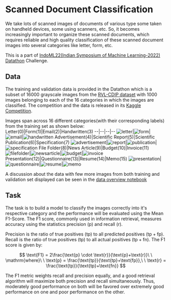 # Scanned Document Classification
We take lots of scanned images of documents of various type some taken on handheld devices, some using scanners, etc. So, it becomes increasingly important to organize these scanned documents, which requires reliable and high quality classification of these scanned document images into several categories like letter, form, etc.

This is a part of [IndoML22(Indian Symposium of Machine Learning-2022)](https://indoml.in/) [Datathon](https://sites.google.com/view/datathonindoml/home) Challenge.

## Data
The training and validation data is provided in the Datathon which is a subset of 16000 grayscale images from the [RVL-CDIP dataset](https://adamharley.com/rvl-cdip/) with 1000 images belonging to each of the 16 categories in which the images are classified. The competition and the data is released in its [Kaggle Competition](https://www.kaggle.com/competitions/datathonindoml-2022).

Images span across 16 different categories(with their corresponding labels) from the training set as shown below:
Letter(0)|Form(1)|Email(2)|Handwritten(3)
--|--|--|--
![letter](Samples/train/letter.png)|![form](Samples/train/form.png)|![email](Samples/train/email.png)|![handwritten](Samples/train/handwritten.png)
Advertisement(4)|Scientific Report(5)|Scientific Publication(6)|Specification(7)
![advertisement](Samples/train/advertisement.png)|![report](Samples/train/report.png)|![publication](Samples/train/publication.png)|![specification](Samples/train/specification.png)
File Folder(8)|News Article(9)|Budget(10)|Invoice(11)
![filefolder](Samples/train/filefolder.png)|![newsarticle](Samples/train/newsarticle.png)|![budget](Samples/train/budget.png)|![invoice](Samples/train/invoice.png)
Presentation(12)|Questionnaire(13)|Resume(14)|Memo(15)
![presentation](Samples/train/presentation.png)|![questionnaire](Samples/train/questionnaire.png)|![resume](Samples/train/resume.png)|![memo](Samples/train/memo.png)

A discussion about the data with few more images from both training and validation set displayed can be seen in the [data overview notebook](Data-Overview.ipynb)
## Task
The task is to build a model to classify the images correctly into it's respective category and the performance will be evaluated using the Mean F1-Score. The F1 score, commonly used in information retrieval, measures accuracy using the statistics precision $(\text{p})$ and recall $(\text{r})$.

Precision is the ratio of true positives $(\text{tp})$ to all predicted positives $(\text{tp} + \text{fp})$. Recall is the ratio of true positives $(\text{tp})$ to all actual positives $(\text{tp} + \text{fn})$. The F1 score is given by:

$$ \text{F1} = 2\frac{\text{p} \cdot \text{r}}{\text{p}+\text{r}}\ \ \mathrm{where}\ \ \text{p} = \frac{\text{tp}}{\text{tp}+\text{fp}},\ \ \text{r} = \frac{\text{tp}}{\text{tp}+\text{fn}} $$

The F1 metric weights recall and precision equally, and a good retrieval algorithm will maximize both precision and recall simultaneously. Thus, moderately good performance on both will be favored over extremely good performance on one and poor performance on the other.

